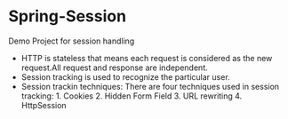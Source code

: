 # Spring-Session
Demo Project for session handling

 * HTTP is stateless that means each request is considered as the new request.All request and response are independent.
 * Session tracking is used to recognize the particular user.
 * Session trackin techniques:
     There are four techniques used in session tracking:
         1. Cookies
         2. Hidden Form Field
         3. URL rewriting
         4. HttpSession



